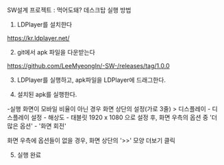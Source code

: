 SW설계 프로젝트 : 먹어도돼? 데스크탑 실행 방법

1. LDPlayer를 설치한다

https://kr.ldplayer.net/

2. git에서 apk 파일을 다운받는다

https://github.com/LeeMyeongIn/-SW-/releases/tag/1.0.0

3. LDPlayer를 실행하고, apk파일을 LDPlayer에 드래그한다.

4. 설치된 apk를 실행한다.

-실행 화면이 모바일 비율이 아닌 경우
화면 상단의 설정(가로 3줄) > 디스플레이 - 디스플레이 설정 - 해상도 - 태블릿 1920 x 1080 으로 설정 후,
화면 우측의 옵션 중 '더 많은 옵션' - '화면 회전'

화면 우측에 옵션들이 없을 경우, 화면 상단의 '>>' 모양 더보기 클릭

5. 실행 완료





